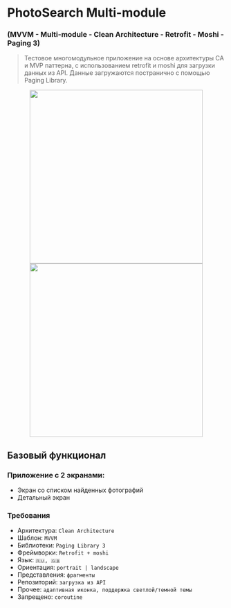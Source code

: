 # PhotoSearch Multi-module

### (MVVM - Multi-module - Clean Architecture - Retrofit - Moshi - Paging 3)

> Тестовое многомодульное приложение на основе архитектуры CA и MVP паттерна, с использованием retrofit и moshi для загрузки данных из API.
> Данные загружаются постранично с помощью Paging Library.

<div style="text-align:center">
    <img src="https://user-images.githubusercontent.com/61781958/135451224-e6714a9a-5a79-4a20-9550-8684cec6ad17.png" height="400px"/>
    <img src="https://user-images.githubusercontent.com/61781958/135575719-be5613db-322a-40da-80f3-72a955be74c9.jpg" height="400px"/>
</div>

## Базовый функционал

### Приложение с 2 экранами:

- Экран со списком найденных фотографий
- Детальный экран

### Требования

- Архитектура: `Clean Architecture`
- Шаблон: `MVVM`
- Библиотеки: `Paging Library 3`
- Фреймворки: `Retrofit + moshi`
- Язык: `🇷🇺, 🇬🇧`
- Ориентация: `portrait | landscape`
- Представления: `фрагменты`
- Репозиторий: `загрузка из API`
- Прочее: `адаптивная иконка, поддержка светлой/темной темы`
- Запрещено: `coroutine`
